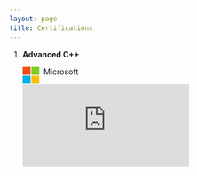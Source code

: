 ```yaml
---
layout: page
title: Certifications
---
```




1.	**Advanced C++**<br/>

	<img align="left" width="30" height="30" src="/assets/icons/microsoft.png"> &nbsp; Microsoft
	
	<embed src="https://github.com/DarkStar1997/darkstar1997.github.io/blob/master/assets/documents/microsoft-cpp.pdf">